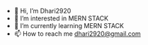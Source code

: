 - 👋 Hi, I’m Dhari2920
- 👀 I’m interested in MERN STACK
- 🌱 I’m currently learning MERN STACK
- 📫 How to reach me dhari2920@gmail.com

<!---
Dhari2920/Dhari2920 is a ✨ special ✨ repository because its `README.md` (this file) appears on your GitHub profile.
You can click the Preview link to take a look at your changes.
--->
